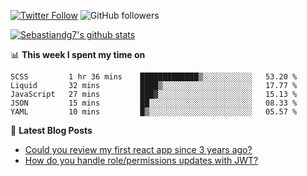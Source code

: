 <!--
[![visitors](https://visitor-badge.glitch.me/badge?page_id=sebastiandg7.sebastiandg7)](https://github.com/sebastiandg7)
-->
[![Twitter Follow](https://img.shields.io/twitter/follow/sebastiandg7?style=social&label=Follow)](https://twitter.com/sebastiandg7)
![GitHub followers](https://img.shields.io/github/followers/sebastiandg7?label=Follow&style=social)

[![Sebastiandg7's github stats](https://github-readme-stats.vercel.app/api?username=sebastiandg7)](https://github.com/anuraghazra/github-readme-stats)

📊 **This week I spent my time on**
<!--START_SECTION:waka-->
```text
SCSS         1 hr 36 mins    █████████████▒░░░░░░░░░░░   53.20 % 
Liquid       32 mins         ████▒░░░░░░░░░░░░░░░░░░░░   17.77 % 
JavaScript   27 mins         ███▓░░░░░░░░░░░░░░░░░░░░░   15.13 % 
JSON         15 mins         ██░░░░░░░░░░░░░░░░░░░░░░░   08.33 % 
YAML         10 mins         █▒░░░░░░░░░░░░░░░░░░░░░░░   05.57 % 
```
<!--END_SECTION:waka-->

📕 **Latest Blog Posts**
<!-- BLOG-POST-LIST:START -->
- [Could you review my first react app since 3 years ago?](https://dev.to/sebastiandg7/could-you-review-my-first-react-app-since-3-years-ago-3nbh)
- [How do you handle role/permissions updates with JWT?](https://dev.to/sebastiandg7/how-do-you-handle-role-permissions-updates-with-jwt-3778)
<!-- BLOG-POST-LIST:END -->
